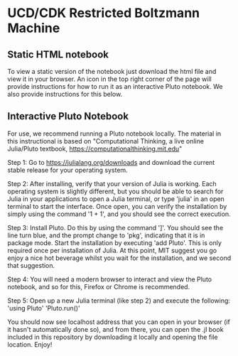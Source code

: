 # UCD/CDK Restricted Boltzmann Machine
## Static HTML notebook
To view a static version of the notebook just download the html file and view it in your browser. An icon in the top right corner of the page will provide instructions for how to run it as an interactive Pluto notebook. We also provide instructions for this below.

## Interactive Pluto Notebook

For use, we recommend running a Pluto notebook locally. The material in this instructional is based on "Computational Thinking, a live online Julia/Pluto textbook, https://computationalthinking.mit.edu"

Step 1:
  Go to https://julialang.org/downloads and download the current stable release for your operating system.

Step 2:
  After installing, verify that your version of Julia is working. Each operating system is slightly different, but you should be able to search for Julia in your applications to open a Julia terminal, or type 'julia' in an open terminal to start the interface. 
  Once open, you can verify the installation by simply using the command '1 + 1', and you should see the correct execution.
  
Step 3:
  Install Pluto. Do this by using the command ']'. You should see the line turn blue, and the prompt change to 'pkg', indicating that it is in package mode. 
  Start the installation by executing 'add Pluto'. This is only required once per installation of Julia. 
  At this point, MIT suggest you go enjoy a nice hot beverage whilst you wait for the installation, and we second that suggestion. 
  
Step 4:
  You will need a modern browser to interact and view the Pluto notebook, and so for this, Firefox or Chrome is recommended. 
  
Step 5:
  Open up a new Julia terminal (like step 2) and execute the following:
  'using Pluto'
  'Pluto.run()'
  
  You should now see localhost address that you can open in your browser (if it hasn't automatically done so), and from there, you can open the .jl book included in this repository by downloading it locally and opening the file location. Enjoy!
